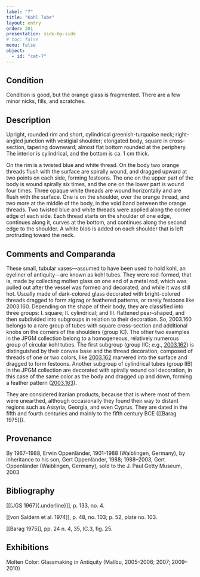 ```yaml
---
label: "7"
title: "Kohl Tube"
layout: entry
order: 201
presentation: side-by-side
# toc: false
menu: false
object:
  - id: "cat-7"
---
```


## Condition

Condition is good, but the orange glass is fragmented. There are a few minor nicks, fills, and scratches.

## Description

Upright, rounded rim and short, cylindrical greenish-turquoise neck; right-angled junction with vestigial shoulder; elongated body, square in cross-section, tapering downward; almost flat bottom rounded at the periphery. The interior is cylindrical, and the bottom is ca. 1 cm thick.

On the rim is a twisted blue and white thread. On the body two orange threads flush with the surface are spirally wound, and dragged upward at two points on each side, forming festoons. The one on the upper part of the body is wound spirally six times, and the one on the lower part is wound four times. Three opaque white threads are wound horizontally and are flush with the surface. One is on the shoulder, over the orange thread, and two more at the middle of the body, in the void band between the orange threads. Two twisted blue and white threads were applied along the corner edge of each side. Each thread starts on the shoulder of one edge, continues along it, curves at the bottom, and continues along the second edge to the shoulder. A white blob is added on each shoulder that is left protruding toward the neck.

## Comments and Comparanda

These small, tubular vases—assumed to have been used to hold kohl, an eyeliner of antiquity—are known as kohl tubes. They were rod-formed, that is, made by collecting molten glass on one end of a metal rod, which was pulled out after the vessel was formed and decorated, and while it was still hot. Usually made of dark-colored glass decorated with bright-colored threads dragged to form zigzag or feathered patterns, or rarely festoons like 2003.160. Depending on the shape of their body, they are classified into three groups: I. square; II. cylindrical; and III. flattened pear–shaped, and then subdivided into subgroups in relation to their decoration. So, 2003.160 belongs to a rare group of tubes with square cross-section and additional knobs on the corners of the shoulders (group IC). The other two examples in the JPGM collection belong to a homogeneous, relatively numerous group of circular kohl tubes. The first subgroup (group IIC; e.g., [2003.162](#num)) is distinguished by their convex base and the thread decoration, composed of threads of one or two colors, like [2003.162](#num) marvered into the surface and dragged to form festoons. Another subgroup of cylindrical tubes (group IIB) in the JPGM collection are decorated with spirally wound coil decoration, in this case of the same color as the body and dragged up and down, forming a feather pattern ([2003.163](#num)).

They are considered Iranian products, because that is where most of them were unearthed, although occasionally they found their way to distant regions such as Assyria, Georgia, and even Cyprus. They are dated in the fifth and fourth centuries and mainly to the fifth century BCE ([[Barag 1975]]).

## Provenance

By 1967–1988, Erwin Oppenländer, 1901–1988 (Waiblingen, Germany), by inheritance to his son, Gert Oppenländer, 1988; 1988–2003, Gert Oppenländer (Waiblingen, Germany), sold to the J. Paul Getty Museum, 2003

## Bibliography

[[[JGS 1967]{.underline}]], p. 133, no. 4.

[[von Saldern et al. 1974]], p. 48, no. 103; p. 52, plate no. 103.

[[Barag 1975]], pp. 24 n. 4, 35, IC.3, fig. 25.

## Exhibitions

Molten Color: Glassmaking in Antiquity (Malibu, 2005–2006; 2007; 2009–2010)